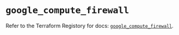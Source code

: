 # `google_compute_firewall`

Refer to the Terraform Registory for docs: [`google_compute_firewall`](https://registry.terraform.io/providers/hashicorp/google/4.65.2/docs/resources/compute_firewall).
